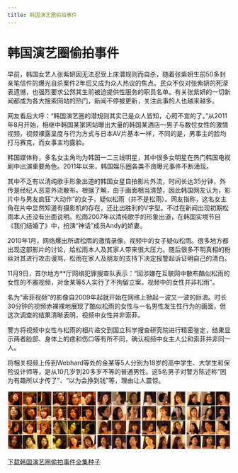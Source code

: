 ```yaml
---
title: 韩国演艺圈偷拍事件
---
```


# 韩国演艺圈偷拍事件

早前，韩国女艺人张紫妍因无法忍受上床潜规则而自杀，随着张紫妍生前50多封亲笔信件的爆光自杀案件2年后又成为众人热议的焦点。民众不仅对张紫妍的死深表遗憾，也强烈要求公然其生前被迫提供性服务的职员名单。有关张紫妍的一切新闻都成为各大搜索网站的热门，新闻不停被更新，关注此事的人也越来越多。

网友看后大呼：“韩国演艺圈的潜规则其实已是众人皆知，心照不宣的了。”从2011年8月开始，相继中韩国某家网站曝出大量的韩国某酒店一男子与数位女性的激情视频，视频裸露呈度与行为方式与日本AV片基本一样，不同的是，男事主的脸均打马赛克，而女事主均露脸。

韩国媒体称，多名女主角均为韩国一二三线明星，其中很多女明星在热门韩国电视剧中出演重要角色。2011年以来，韩国娱乐圈各类不良曝光事件不断涌现。

其中不乏有以清纯歌手形象出道的韩国女星自拍影片外流，时间长达35分钟，外传是经纪人恶意外流散布。根据了解，由于画面相当清楚，因此韩国网友认为，影片中与男友疯狂“大动作”的女子，疑似松雨（并不是松雨）。网友指称，这名女主角在片中显然知道有摄影机的存在，还比出胜利的V字型。不过在新闻出现初期松雨本人还没有出面说明。松雨2007年以清纯歌手的形象出道，在韩国实境节目《我们结婚了》中，扮演“神话”成员Andy的娇妻。

2010年1月，网络爆出所谓松雨的激情录像，视频中的女子疑似松雨。很多地方都出现这部影片的讨论，给松雨本人及其家人带来很大压力。随后很多不明真相的粉丝对其进行攻击谩骂，松雨在家人及朋友的支持下决定报警起诉证明自己的清白。

11月9日，首尔地方**厅网络犯罪搜查队表示：“因涉嫌在互联网中散布酷似松雨的女性的不雅视频，对金某等5人实行了不拘留立案。视频中的女性并非松雨”。

名为“索菲视频”的影像自2009年起就开始在网络上掀起一波又一波的巨浪。时长30分钟的视频赤裸裸地展现了酷似松雨的女性与一名男性发生性行为的画面，但这次调查的结果清晰表明，视频中女性并非索菲。

警方将视频中女性与松雨的相片递交到国立科学搜查研究院进行精密鉴定，结果显示两者脸部、身体上的痣和伤口等有所不同，确认视频中女主人公和索菲并非同一人。

将相关视频上传到Webhard等处的金某等5人分别为18岁的高中学生、大学生和保险设计师等，是从10几岁到20多岁不等的普通男性。这5名男子对警方陈述称“因为有趣所以才传了”、“以为会挣到钱”等，理由让人震惊。

![韩国演艺圈偷拍事件](ke.webp)

[下载韩国演艺圈偷拍事件全集种子](http://ct.imagemagick.top/f/18418398-1344588716-54ebdd
)